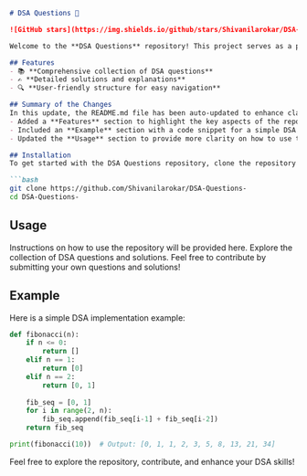 ```markdown
# DSA Questions 🚀

![GitHub stars](https://img.shields.io/github/stars/Shivanilarokar/DSA-Questions-?style=social) ![Forks](https://img.shields.io/github/forks/Shivanilarokar/DSA-Questions-?style=social)

Welcome to the **DSA Questions** repository! This project serves as a platform for developers and learners to practice and enhance their skills in Data Structures and Algorithms (DSA). This repository is designed to help you improve your understanding of various data structures and algorithms through a collection of questions and solutions.

## Features
- 📚 **Comprehensive collection of DSA questions**
- ✍️ **Detailed solutions and explanations**
- 🔍 **User-friendly structure for easy navigation**

## Summary of the Changes
In this update, the README.md file has been auto-updated to enhance clarity and engagement. The following changes were made:
- Added a **Features** section to highlight the key aspects of the repository.
- Included an **Example** section with a code snippet for a simple DSA implementation.
- Updated the **Usage** section to provide more clarity on how to use the repository.

## Installation
To get started with the DSA Questions repository, clone the repository to your local machine:

```bash
git clone https://github.com/Shivanilarokar/DSA-Questions-
cd DSA-Questions-
```

## Usage
Instructions on how to use the repository will be provided here. Explore the collection of DSA questions and solutions. Feel free to contribute by submitting your own questions and solutions!

## Example
Here is a simple DSA implementation example:

```python
def fibonacci(n):
    if n <= 0:
        return []
    elif n == 1:
        return [0]
    elif n == 2:
        return [0, 1]
    
    fib_seq = [0, 1]
    for i in range(2, n):
        fib_seq.append(fib_seq[i-1] + fib_seq[i-2])
    return fib_seq

print(fibonacci(10))  # Output: [0, 1, 1, 2, 3, 5, 8, 13, 21, 34]
```

Feel free to explore the repository, contribute, and enhance your DSA skills!
```